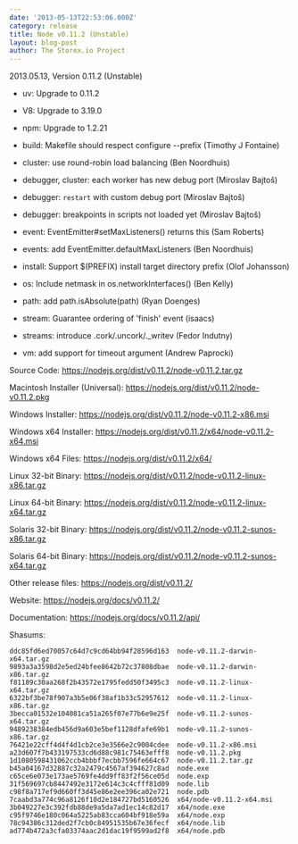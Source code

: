 ```yaml
---
date: '2013-05-13T22:53:06.000Z'
category: release
title: Node v0.11.2 (Unstable)
layout: blog-post
author: The Storex.io Project
---
```


2013.05.13, Version 0.11.2 (Unstable)

- uv: Upgrade to 0.11.2

- V8: Upgrade to 3.19.0

- npm: Upgrade to 1.2.21

- build: Makefile should respect configure --prefix (Timothy J Fontaine)

- cluster: use round-robin load balancing (Ben Noordhuis)

- debugger, cluster: each worker has new debug port (Miroslav Bajtoš)

- debugger: `restart` with custom debug port (Miroslav Bajtoš)

- debugger: breakpoints in scripts not loaded yet (Miroslav Bajtoš)

- event: EventEmitter#setMaxListeners() returns this (Sam Roberts)

- events: add EventEmitter.defaultMaxListeners (Ben Noordhuis)

- install: Support $(PREFIX) install target directory prefix (Olof Johansson)

- os: Include netmask in os.networkInterfaces() (Ben Kelly)

- path: add path.isAbsolute(path) (Ryan Doenges)

- stream: Guarantee ordering of 'finish' event (isaacs)

- streams: introduce .cork/.uncork/.\_writev (Fedor Indutny)

- vm: add support for timeout argument (Andrew Paprocki)

Source Code: https://nodejs.org/dist/v0.11.2/node-v0.11.2.tar.gz

Macintosh Installer (Universal): https://nodejs.org/dist/v0.11.2/node-v0.11.2.pkg

Windows Installer: https://nodejs.org/dist/v0.11.2/node-v0.11.2-x86.msi

Windows x64 Installer: https://nodejs.org/dist/v0.11.2/x64/node-v0.11.2-x64.msi

Windows x64 Files: https://nodejs.org/dist/v0.11.2/x64/

Linux 32-bit Binary: https://nodejs.org/dist/v0.11.2/node-v0.11.2-linux-x86.tar.gz

Linux 64-bit Binary: https://nodejs.org/dist/v0.11.2/node-v0.11.2-linux-x64.tar.gz

Solaris 32-bit Binary: https://nodejs.org/dist/v0.11.2/node-v0.11.2-sunos-x86.tar.gz

Solaris 64-bit Binary: https://nodejs.org/dist/v0.11.2/node-v0.11.2-sunos-x64.tar.gz

Other release files: https://nodejs.org/dist/v0.11.2/

Website: https://nodejs.org/docs/v0.11.2/

Documentation: https://nodejs.org/docs/v0.11.2/api/

Shasums:

```
ddc85fd6ed70057c64d7c9cd64bb94f28596d163  node-v0.11.2-darwin-x64.tar.gz
9893a3a3598d2e5ed24bfee8642b72c37808dbae  node-v0.11.2-darwin-x86.tar.gz
f81189c30aa268f2b43572e1795fedd50f3495c3  node-v0.11.2-linux-x64.tar.gz
6322bf3be78f907a3b5e06f38af1b33c52957612  node-v0.11.2-linux-x86.tar.gz
3becca01532e104081ca51a265f07e77b6e9e25f  node-v0.11.2-sunos-x64.tar.gz
9489238384edb456d9a603e5bef1128dfafe69b1  node-v0.11.2-sunos-x86.tar.gz
76421e22cff4d4f4d1cb2ce3e3566e2c9004cdee  node-v0.11.2-x86.msi
a23d607f7b433197533cd6d88c981c75463efff8  node-v0.11.2.pkg
1d1080598431062ccb4bbbf7ecbb7596fe664c67  node-v0.11.2.tar.gz
b45a04167d32887c32a2479c4567af394627c8ad  node.exe
c65ce6e073e173ae5769fe4dd9ff83f2f56ce05d  node.exp
31f569697cb8447492e3172e614c3c4cfff81d09  node.lib
c98f8a717ef9d660ff3d45e86e2ee396ca02e721  node.pdb
7caabd3a774c96a8126f10d2e184727bd5160526  x64/node-v0.11.2-x64.msi
3b049227e3c392fdb88de9a5da7ad1ec14c82d17  x64/node.exe
c95f9746e180c064a5225ab83cca604bf918e59a  x64/node.exp
78c94386c312ded2f7cb0c84951535b67e36fecf  x64/node.lib
ad774b472a3cfa03374aac2d1dac19f9599ad2f8  x64/node.pdb
```
